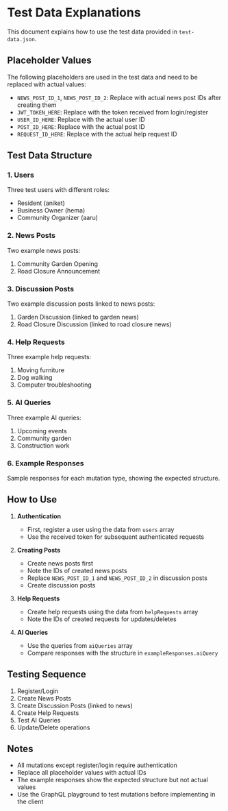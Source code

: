 # Test Data Explanations

This document explains how to use the test data provided in `test-data.json`.

## Placeholder Values

The following placeholders are used in the test data and need to be replaced with actual values:

- `NEWS_POST_ID_1`, `NEWS_POST_ID_2`: Replace with actual news post IDs after creating them
- `JWT_TOKEN_HERE`: Replace with the token received from login/register
- `USER_ID_HERE`: Replace with the actual user ID
- `POST_ID_HERE`: Replace with the actual post ID
- `REQUEST_ID_HERE`: Replace with the actual help request ID

## Test Data Structure

### 1. Users
Three test users with different roles:
- Resident (aniket)
- Business Owner (hema)
- Community Organizer (aaru)

### 2. News Posts
Two example news posts:
1. Community Garden Opening
2. Road Closure Announcement

### 3. Discussion Posts
Two example discussion posts linked to news posts:
1. Garden Discussion (linked to garden news)
2. Road Closure Discussion (linked to road closure news)

### 4. Help Requests
Three example help requests:
1. Moving furniture
2. Dog walking
3. Computer troubleshooting

### 5. AI Queries
Three example AI queries:
1. Upcoming events
2. Community garden
3. Construction work

### 6. Example Responses
Sample responses for each mutation type, showing the expected structure.

## How to Use

1. **Authentication**
   - First, register a user using the data from `users` array
   - Use the received token for subsequent authenticated requests

2. **Creating Posts**
   - Create news posts first
   - Note the IDs of created news posts
   - Replace `NEWS_POST_ID_1` and `NEWS_POST_ID_2` in discussion posts
   - Create discussion posts

3. **Help Requests**
   - Create help requests using the data from `helpRequests` array
   - Note the IDs of created requests for updates/deletes

4. **AI Queries**
   - Use the queries from `aiQueries` array
   - Compare responses with the structure in `exampleResponses.aiQuery`

## Testing Sequence

1. Register/Login
2. Create News Posts
3. Create Discussion Posts (linked to news)
4. Create Help Requests
5. Test AI Queries
6. Update/Delete operations

## Notes

- All mutations except register/login require authentication
- Replace all placeholder values with actual IDs
- The example responses show the expected structure but not actual values
- Use the GraphQL playground to test mutations before implementing in the client 
